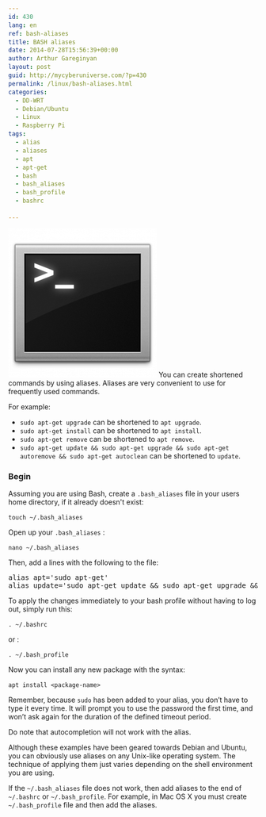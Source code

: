 ```yaml
---
id: 430
lang: en
ref: bash-aliases
title: BASH aliases
date: 2014-07-28T15:56:39+00:00
author: Arthur Gareginyan
layout: post
guid: http://mycyberuniverse.com/?p=430
permalink: /linux/bash-aliases.html
categories:
  - DD-WRT
  - Debian/Ubuntu
  - Linux
  - Raspberry Pi
tags:
  - alias
  - aliases
  - apt
  - apt-get
  - bash
  - bash_aliases
  - bash_profile
  - bashrc

---
```


![thumb](/images/terminal-300x300.png)
You can create shortened commands by using aliases. Aliases are very convenient to use for frequently used commands.

For example:

* `sudo apt-get upgrade` can be shortened to `apt upgrade`.
* `sudo apt-get install` can be shortened to `apt install`.
* `sudo apt-get remove` can be shortened to `apt remove`.
* `sudo apt-get update && sudo apt-get upgrade && sudo apt-get autoremove && sudo apt-get autoclean` can be shortened to `update`.


### Begin

Assuming you are using Bash, create a `.bash_aliases` file in your users home directory, if it already doesn't exist:

```
touch ~/.bash_aliases
```

Open up your `.bash_aliases` :

```
nano ~/.bash_aliases
```

Then, add a lines with the following to the file:

<pre>
alias apt='sudo apt-get'
alias update='sudo apt-get update && sudo apt-get upgrade && sudo apt-get autoremove && sudo apt-get autoclean'
</pre>

To apply the changes immediately to your bash profile without having to log out, simply run this:

```
. ~/.bashrc
```

or :

```
. ~/.bash_profile
```

Now you can install any new package with the syntax:

```
apt install <package-name>
```

Remember, because `sudo` has been added to your alias, you don’t have to type it every time. It will prompt you to use the password the first time, and won’t ask again for the duration of the defined timeout period.

Do note that autocompletion will not work with the alias.

Although these examples have been geared towards Debian and Ubuntu, you can obviously use aliases on any Unix-like operating system. The technique of applying them just varies depending on the shell environment you are using.

If the `~/.bash_aliases` file does not work, then add aliases to the end of `~/.bashrc` or `~/.bash_profile`. For example, in Mac OS X you must create `~/.bash_profile` file and then add the aliases.
